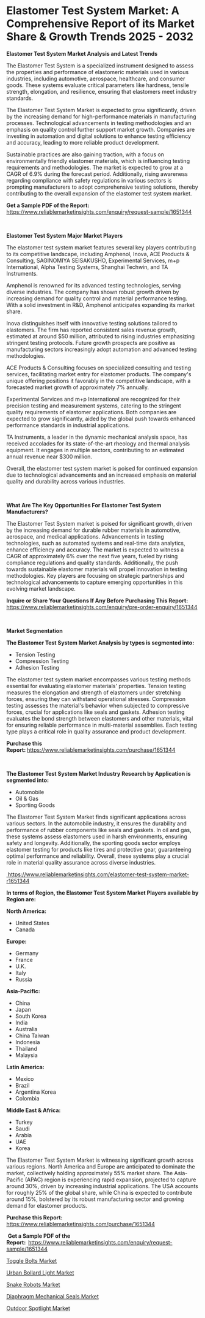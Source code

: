 <p><h1>Elastomer Test System Market: A Comprehensive Report of its Market Share & Growth Trends 2025 - 2032</h1></p><p><strong>Elastomer Test System Market Analysis and Latest Trends</strong></p>
<p><p>The Elastomer Test System is a specialized instrument designed to assess the properties and performance of elastomeric materials used in various industries, including automotive, aerospace, healthcare, and consumer goods. These systems evaluate critical parameters like hardness, tensile strength, elongation, and resilience, ensuring that elastomers meet industry standards. </p><p>The Elastomer Test System Market is expected to grow significantly, driven by the increasing demand for high-performance materials in manufacturing processes. Technological advancements in testing methodologies and an emphasis on quality control further support market growth. Companies are investing in automation and digital solutions to enhance testing efficiency and accuracy, leading to more reliable product development.</p><p>Sustainable practices are also gaining traction, with a focus on environmentally friendly elastomer materials, which is influencing testing requirements and methodologies. The market is expected to grow at a CAGR of 6.9% during the forecast period. Additionally, rising awareness regarding compliance with safety regulations in various sectors is prompting manufacturers to adopt comprehensive testing solutions, thereby contributing to the overall expansion of the elastomer test system market.</p></p>
<p><strong>Get a Sample PDF of the Report:&nbsp;</strong> <a href="https://www.reliablemarketinsights.com/enquiry/request-sample/1651344?utm_campaign=3544&utm_medium=2&utm_source=Github&utm_content=ia&utm_term=23032025&utm_id=elastomer-test-system">https://www.reliablemarketinsights.com/enquiry/request-sample/1651344</a></p>
<p>&nbsp;</p>
<p><strong>Elastomer Test System Major Market Players</strong></p>
<p><p>The elastomer test system market features several key players contributing to its competitive landscape, including Amphenol, Inova, ACE Products & Consulting, SAGINOMIYA SEISAKUSHO, Experimental Services, m+p International, Alpha Testing Systems, Shanghai Techwin, and TA Instruments. </p><p>Amphenol is renowned for its advanced testing technologies, serving diverse industries. The company has shown robust growth driven by increasing demand for quality control and material performance testing. With a solid investment in R&D, Amphenol anticipates expanding its market share.</p><p>Inova distinguishes itself with innovative testing solutions tailored to elastomers. The firm has reported consistent sales revenue growth, estimated at around $50 million, attributed to rising industries emphasizing stringent testing protocols. Future growth prospects are positive as manufacturing sectors increasingly adopt automation and advanced testing methodologies.</p><p>ACE Products & Consulting focuses on specialized consulting and testing services, facilitating market entry for elastomer products. The company's unique offering positions it favorably in the competitive landscape, with a forecasted market growth of approximately 7% annually.</p><p>Experimental Services and m+p International are recognized for their precision testing and measurement systems, catering to the stringent quality requirements of elastomer applications. Both companies are expected to grow significantly, aided by the global push towards enhanced performance standards in industrial applications.</p><p>TA Instruments, a leader in the dynamic mechanical analysis space, has received accolades for its state-of-the-art rheology and thermal analysis equipment. It engages in multiple sectors, contributing to an estimated annual revenue near $300 million. </p><p>Overall, the elastomer test system market is poised for continued expansion due to technological advancements and an increased emphasis on material quality and durability across various industries.</p></p>
<p>&nbsp;</p>
<p><strong>What Are The Key Opportunities For Elastomer Test System Manufacturers?</strong></p>
<p><p>The Elastomer Test System market is poised for significant growth, driven by the increasing demand for durable rubber materials in automotive, aerospace, and medical applications. Advancements in testing technologies, such as automated systems and real-time data analytics, enhance efficiency and accuracy. The market is expected to witness a CAGR of approximately 6% over the next five years, fueled by rising compliance regulations and quality standards. Additionally, the push towards sustainable elastomer materials will propel innovation in testing methodologies. Key players are focusing on strategic partnerships and technological advancements to capture emerging opportunities in this evolving market landscape.</p></p>
<p><strong>Inquire or Share Your Questions If Any Before Purchasing This Report:</strong> <a href="https://www.reliablemarketinsights.com/enquiry/pre-order-enquiry/1651344?utm_campaign=3544&utm_medium=2&utm_source=Github&utm_content=ia&utm_term=23032025&utm_id=elastomer-test-system">https://www.reliablemarketinsights.com/enquiry/pre-order-enquiry/1651344</a></p>
<p>&nbsp;</p>
<p><strong>Market Segmentation</strong></p>
<p><strong>The Elastomer Test System Market Analysis by types is segmented into:</strong></p>
<p><ul><li>Tension Testing</li><li>Compression Testing</li><li>Adhesion Testing</li></ul></p>
<p><p>The elastomer test system market encompasses various testing methods essential for evaluating elastomer materials' properties. Tension testing measures the elongation and strength of elastomers under stretching forces, ensuring they can withstand operational stresses. Compression testing assesses the material's behavior when subjected to compressive forces, crucial for applications like seals and gaskets. Adhesion testing evaluates the bond strength between elastomers and other materials, vital for ensuring reliable performance in multi-material assemblies. Each testing type plays a critical role in quality assurance and product development.</p></p>
<p><strong>Purchase this Report:&nbsp;</strong><a href="https://www.reliablemarketinsights.com/purchase/1651344?utm_campaign=3544&utm_medium=2&utm_source=Github&utm_content=ia&utm_term=23032025&utm_id=elastomer-test-system">https://www.reliablemarketinsights.com/purchase/1651344</a></p>
<p>&nbsp;</p>
<p><strong>The Elastomer Test System Market Industry Research by Application is segmented into:</strong></p>
<p><ul><li>Automobile</li><li>Oil & Gas</li><li>Sporting Goods</li></ul></p>
<p><p>The Elastomer Test System Market finds significant applications across various sectors. In the automobile industry, it ensures the durability and performance of rubber components like seals and gaskets. In oil and gas, these systems assess elastomers used in harsh environments, ensuring safety and longevity. Additionally, the sporting goods sector employs elastomer testing for products like tires and protective gear, guaranteeing optimal performance and reliability. Overall, these systems play a crucial role in material quality assurance across diverse industries.</p></p>
<p><a href="https://www.reliablemarketinsights.com/elastomer-test-system-market-r1651344?utm_campaign=3544&utm_medium=2&utm_source=Github&utm_content=ia&utm_term=23032025&utm_id=elastomer-test-system">&nbsp;https://www.reliablemarketinsights.com/elastomer-test-system-market-r1651344</a></p>
<p><strong>In terms of Region, the Elastomer Test System Market Players available by Region are:</strong></p>
<p>
    <p> <strong> North America: </strong>
        <ul>
            <li>United States</li>
            <li>Canada</li>
        </ul>
        </p> 
    <p> <strong> Europe: </strong>
        <ul>
            <li>Germany</li>
            <li>France</li>
            <li>U.K.</li>
            <li>Italy</li>
            <li>Russia</li>
        </ul>
        </p> 
    <p> <strong> Asia-Pacific: </strong>
        <ul>
            <li>China</li>
            <li>Japan</li>
            <li>South Korea</li>
            <li>India</li>
            <li>Australia</li>
            <li>China Taiwan</li>
            <li>Indonesia</li>
            <li>Thailand</li>
            <li>Malaysia</li>
        </ul>
        </p> 
    <p> <strong> Latin America: </strong>
        <ul>
            <li>Mexico</li>
            <li>Brazil</li>
            <li>Argentina Korea</li>
            <li>Colombia</li>
        </ul>
        </p> 
    <p> <strong> Middle East & Africa: </strong>
        <ul>
            <li>Turkey</li>
            <li>Saudi</li>
            <li>Arabia</li>
            <li>UAE</li>
            <li>Korea</li>
        </ul>
    </p>
    </p>
<p><p>The Elastomer Test System Market is witnessing significant growth across various regions. North America and Europe are anticipated to dominate the market, collectively holding approximately 55% market share. The Asia-Pacific (APAC) region is experiencing rapid expansion, projected to capture around 30%, driven by increasing industrial applications. The USA accounts for roughly 25% of the global share, while China is expected to contribute around 15%, bolstered by its robust manufacturing sector and growing demand for elastomer products.</p></p>
<p><strong>Purchase this Report: </strong><a href="https://www.reliablemarketinsights.com/purchase/1651344?utm_campaign=3544&utm_medium=2&utm_source=Github&utm_content=ia&utm_term=23032025&utm_id=elastomer-test-system">https://www.reliablemarketinsights.com/purchase/1651344</a></p>
<p>&nbsp;<strong>Get a Sample PDF of the Report:&nbsp;&nbsp;</strong><a href="https://www.reliablemarketinsights.com/enquiry/request-sample/1651344?utm_campaign=3544&utm_medium=2&utm_source=Github&utm_content=ia&utm_term=23032025&utm_id=elastomer-test-system">https://www.reliablemarketinsights.com/enquiry/request-sample/1651344</a></p>
<p><strong></strong></p>
<p><p><a href="https://www.linkedin.com/pulse/toggle-bolts-industry-analysis-report-market-size-share-9frsf?utm_campaign=3544&utm_medium=2&utm_source=Github&utm_content=ia&utm_term=23032025&utm_id=elastomer-test-system">Toggle Bolts Market</a></p><p><a href="https://www.linkedin.com/pulse/urban-bollard-light-market-growth-forecast-global-analysis-pqqfc?utm_campaign=3544&utm_medium=2&utm_source=Github&utm_content=ia&utm_term=23032025&utm_id=elastomer-test-system">Urban Bollard Light Market</a></p><p><a href="https://www.linkedin.com/pulse/snake-robots-market-size-growth-type-application-region-9rujf?utm_campaign=3544&utm_medium=2&utm_source=Github&utm_content=ia&utm_term=23032025&utm_id=elastomer-test-system">Snake Robots Market</a></p><p><a href="https://github.com/haajipauget/Market-Research-Report-List-1/blob/main/diaphragm-mechanical-seals-market.md?utm_campaign=3544&utm_medium=2&utm_source=Github&utm_content=ia&utm_term=23032025&utm_id=elastomer-test-system">Diaphragm Mechanical Seals Market</a></p><p><a href="https://www.linkedin.com/pulse/outdoor-spotlight-market-size-forecast-2025-2032-cagr-rrdxc?utm_campaign=3544&utm_medium=2&utm_source=Github&utm_content=ia&utm_term=23032025&utm_id=elastomer-test-system">Outdoor Spotlight Market</a></p></p>
